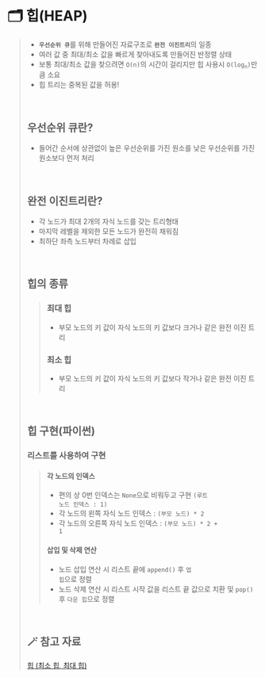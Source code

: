 <br>

# 🗂️ 힙(HEAP)
> - <code>**우선순위 큐**</code>를 위해 만들어진 자료구조로 <code>**완전 이진트리**</code>의 일종
> - 여러 값 중 최대/최소 값을 빠르게 찾아내도록 만들어진 반정렬 상태
> - 보통 최대/최소 값을 찾으려면 <code>O(n)</code>의 시간이 걸리지만 힙 사용시 <code>O(log<sub>n</sub>)</code>만큼 소요
> - 힙 트리는 중복된 값을 허용!
>
> <br>
>
> ## 우선순위 큐란?
> - 들어간 순서에 상관없이 높은 우선순위를 가진 원소를 낮은 우선순위를 가진 원소보다 먼저 처리
>
> <br>
>
> ## 완전 이진트리란?
> - 각 노드가 최대 2개의 자식 노드를 갖는 트리형태
> - 마지막 레벨을 제외한 모든 노드가 완전히 채워짐
> - 최하단 좌측 노드부터 차례로 삽입
>
> <br>
>
> ## 힙의 종류
> > ### 최대 힙
> > - 부모 노드의 키 값이 자식 노드의 키 값보다 크거나 같은 완전 이진 트리
> >
> > ### 최소 힙
> > - 부모 노드의 키 값이 자식 노드의 키 값보다 작거나 같은 완전 이진 트리
>
> <br>
>
> ## 힙 구현(파이썬) 
>
> ### 리스트를 사용하여 구현
>> #### 각 노드의 인덱스
>>   - 편의 상 0번 인덱스는 <code>None</code>으로 비워두고 구현 <code>(루트 노드 인덱스 : 1)</code>
>>   - 각 노드의 왼쪽 자식 노드 인덱스 : <code>(부모 노드) * 2</code>
>>   - 각 노드의 오른쪽 자식 노드 인덱스 : <code>(부모 노드) * 2 + 1</code>
>>
>> #### 삽입 및 삭제 연산
>>   - 노드 삽입 연산 시 리스트 끝에 <code>append()</code> 후 <code>업 힙</code>으로 정렬
>>   - 노드 삭제 연산 시 리스트 시작 값을 리스트 끝 값으로 치환 및 <code>pop()</code> 후 <code>다운 힙</code>으로 정렬
>
> <br>
>
> ## 🪄 참고 자료
> [힙 (최소 힙, 최대 힙)](https://velog.io/@jsbryan/%ED%9E%99-%EC%B5%9C%EC%86%8C-%ED%9E%99-%EC%B5%9C%EB%8C%80-%ED%9E%99)





<br>


